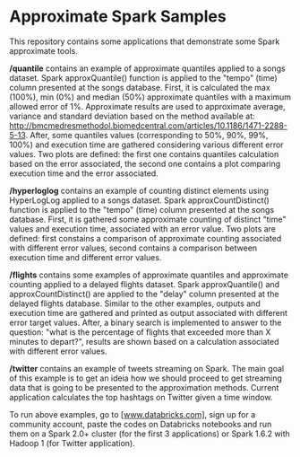 # Approximate Spark Samples

This repository contains some applications that demonstrate some Spark approximate tools.

**/quantile** contains an example of approximate quantiles applied to a songs dataset. Spark approxQuantile() function is applied to the "tempo" (time) column presented at the songs database. First, it is calculated the max (100%), min (0%) and median (50%) approximate quantiles with a maximum allowed error of 1%. Approximate results are used to approximate average, variance and standard deviation based on the method available at: http://bmcmedresmethodol.biomedcentral.com/articles/10.1186/1471-2288-5-13. After, some quantiles values (corresponding to 50%, 90%, 99%, 100%) and execution time are gathered considering various different error values. Two plots are defined: the first one contains quantiles calculation based on the error associated, the second one contains a plot comparing execution time and the error associated. 

**/hyperloglog** contains an example of counting distinct elements using HyperLogLog applied to a songs dataset. Spark approxCountDistinct() function is applied to the "tempo" (time) column presented at the songs database. First, it is gathered some approximate counting of distinct "time" values and execution time, associated with an error value. Two plots are defined: first constains a comparison of approximate counting associated with different error values, second contains a comparison between execution time and different error values.

**/flights** contains some examples of approximate quantiles and approximate counting applied to a delayed flights dataset. Spark approxQuantile() and approxCountDistinct() are applied to the "delay" column presented at the delayed flights database. Similar to the other examples, outputs and execution time are gathered and printed as output associated with different error target values. After, a binary search is implemented to answer to the question: "what is the percentage of flights that exceeded more than X minutes to depart?", results are shown based on a calculation associated with different error values.

**/twitter** contains an example of tweets streaming on Spark. The main goal of this example is to get an ideia how we should proceed to get streaming data that is going to be presented to the approximation methods. Current application calculates the top hashtags on Twitter given a time window. 

To run above examples, go to [www.databricks.com], sign up for a community account, paste the codes on Databricks notebooks and run them on a Spark 2.0+ cluster (for the first 3 applications) or Spark 1.6.2 with Hadoop 1 (for Twitter application).
